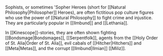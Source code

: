 Sophists, or sometimes 'Sopher Heroes (short for [[Natural Philosophy|Philosopher]] Heroes), are often fictitious pop culture figures who use the power of [[Natural Philosophy]] to fight crime and injustice. They are particularly popular in [[Ilmbund]] and [[Lethania]].

In [[Kinescope]]-stories, they are often shown fighting [[Bondsmage|Bondsmages]], [[Serpentfolk]], agents from the [[Holy Order of St. Alia|Order of St. Alia]], evil cabals of [[Hitcher|Hitchers]] and [[Meta|Metas]], and the corrupt [[Ilmbund|Ilmian]] [[Miliz]].
